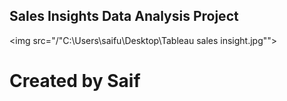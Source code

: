 ## Sales Insights Data Analysis Project

<centre><img src="/"C:\Users\saifu\Desktop\Tableau sales insight.jpg""></centre>

# Created by Saif




